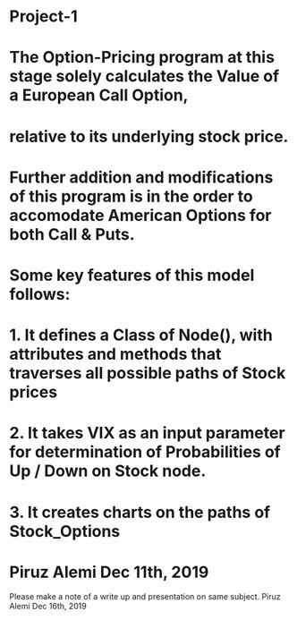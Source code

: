 # Project-1
# The Option-Pricing program at this stage solely calculates the Value of a European Call Option, 
# relative to its underlying stock price.
# Further addition and modifications of this program is in the order to accomodate American Options for both Call & Puts.
# 
# Some key features of this model follows:
#         1. It defines a Class of Node(), with attributes and methods that traverses all possible paths of Stock prices
#         2. It takes VIX as an input parameter for determination of Probabilities of Up / Down on Stock node.
#         3. It creates charts on the paths of Stock_Options
#                                                            Piruz Alemi Dec 11th, 2019

Please make a note of a write up and presentation on same subject.
                                                              Piruz Alemi Dec 16th, 2019
